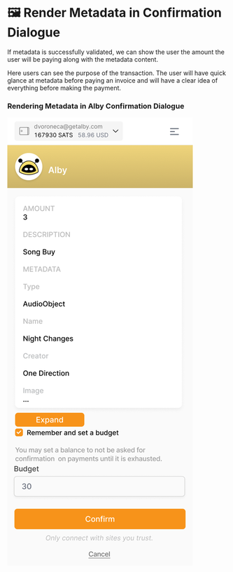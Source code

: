 # 🖼 Render Metadata in Confirmation Dialogue

If metadata is successfully validated, we can show the user the amount the user will be paying along with the metadata content.

Here users can see the purpose of the transaction. The user will have quick glance at metadata before paying an invoice and will have a clear idea of everything before making the payment.

### Rendering Metadata in Alby Confirmation Dialogue

<img src="../.gitbook/assets/Send Payment (1).png" alt="" data-size="original">
